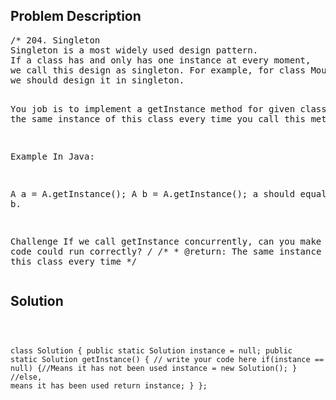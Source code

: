 <!--
<style>
  body { font-family: Arial, sans-serif; }
  .container { max-width: 100%; margin: 0 auto; padding: 10px; }
  .comment-block { background-color: #f9f9f9; padding: 10px; border-left: 5px solid #ccc; width: 200px; margin: 20px auto; overflow-wrap: break-word; white-space: pre-wrap; }
  .code-block { background-color: #f4f4f4; padding: 10px; border: 1px solid #ddd; width: 50%; margin: 20px auto; overflow-wrap: break-word; white-space: pre-wrap; }
</style>
-->

<div class='container'>
<h2>Problem Description</h2>
<div class='comment-block'>
<pre>
/* 204. Singleton
Singleton is a most widely used design pattern. 
If a class has and only has one instance at every moment,
we call this design as singleton. For example, for class Mouse (not a animal mouse), 
we should design it in singleton.

You job is to implement a getInstance method for given class, return the same instance of this 
class every time you call this method.

Example
In Java:

A a = A.getInstance();
A b = A.getInstance();
a should equal to b.

Challenge
If we call getInstance concurrently, can you make sure your code could run correctly?
*/
    /**
     * @return: The same instance of this class every time
     */
</pre>
</div>

<h2>Solution</h2>
<div class='code-block'>
<pre><code class='language-java'>

class Solution {
    public static Solution instance = null;
    public static Solution getInstance() {
        // write your code here
        if(instance == null) {//Means it has not been used
            instance = new Solution();
        }
        //else, means it has been used
        return instance;
    }
};</code></pre>
</div>
</div>
